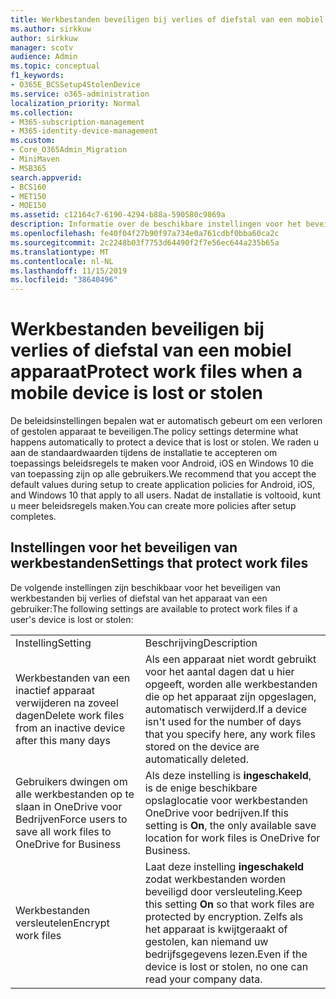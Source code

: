 ```yaml
---
title: Werkbestanden beveiligen bij verlies of diefstal van een mobiel apparaat
ms.author: sirkkuw
author: sirkkuw
manager: scotv
audience: Admin
ms.topic: conceptual
f1_keywords:
- O365E_BCSSetup4StolenDevice
ms.service: o365-administration
localization_priority: Normal
ms.collection:
- M365-subscription-management
- M365-identity-device-management
ms.custom:
- Core_O365Admin_Migration
- MiniMaven
- MSB365
search.appverid:
- BCS160
- MET150
- MOE150
ms.assetid: c12164c7-6190-4294-b88a-590580c9869a
description: Informatie over de beschikbare instellingen voor het beveiligen van de werkbestanden als het apparaat van een gebruiker is kwijtgeraakt of wordt gestolen.
ms.openlocfilehash: fe40f04f27b90f97a734e0a761cdbf0bba60ca2c
ms.sourcegitcommit: 2c2248b03f7753d64490f2f7e56ec644a235b65a
ms.translationtype: MT
ms.contentlocale: nl-NL
ms.lasthandoff: 11/15/2019
ms.locfileid: "38640496"
---
```

# <a name="protect-work-files-when-a-mobile-device-is-lost-or-stolen"></a><span data-ttu-id="51d86-103">Werkbestanden beveiligen bij verlies of diefstal van een mobiel apparaat</span><span class="sxs-lookup"><span data-stu-id="51d86-103">Protect work files when a mobile device is lost or stolen</span></span>

<span data-ttu-id="51d86-104">De beleidsinstellingen bepalen wat er automatisch gebeurt om een verloren of gestolen apparaat te beveiligen.</span><span class="sxs-lookup"><span data-stu-id="51d86-104">The policy settings determine what happens automatically to protect a device that is lost or stolen.</span></span> <span data-ttu-id="51d86-105">We raden u aan de standaardwaarden tijdens de installatie te accepteren om toepassings beleidsregels te maken voor Android, iOS en Windows 10 die van toepassing zijn op alle gebruikers.</span><span class="sxs-lookup"><span data-stu-id="51d86-105">We recommend that you accept the default values during setup to create application policies for Android, iOS, and Windows 10 that apply to all users.</span></span> <span data-ttu-id="51d86-106">Nadat de installatie is voltooid, kunt u meer beleidsregels maken.</span><span class="sxs-lookup"><span data-stu-id="51d86-106">You can create more policies after setup completes.</span></span>
  
## <a name="settings-that-protect-work-files"></a><span data-ttu-id="51d86-107">Instellingen voor het beveiligen van werkbestanden</span><span class="sxs-lookup"><span data-stu-id="51d86-107">Settings that protect work files</span></span>

<span data-ttu-id="51d86-108">De volgende instellingen zijn beschikbaar voor het beveiligen van werkbestanden bij verlies of diefstal van het apparaat van een gebruiker:</span><span class="sxs-lookup"><span data-stu-id="51d86-108">The following settings are available to protect work files if a user's device is lost or stolen:</span></span>
  
|||
|:-----|:-----|
|<span data-ttu-id="51d86-109">Instelling</span><span class="sxs-lookup"><span data-stu-id="51d86-109">Setting</span></span>  <br/> |<span data-ttu-id="51d86-110">Beschrijving</span><span class="sxs-lookup"><span data-stu-id="51d86-110">Description</span></span>  <br/> |
|<span data-ttu-id="51d86-111">Werkbestanden van een inactief apparaat verwijderen na zoveel dagen</span><span class="sxs-lookup"><span data-stu-id="51d86-111">Delete work files from an inactive device after this many days</span></span>  <br/> |<span data-ttu-id="51d86-112">Als een apparaat niet wordt gebruikt voor het aantal dagen dat u hier opgeeft, worden alle werkbestanden die op het apparaat zijn opgeslagen, automatisch verwijderd.</span><span class="sxs-lookup"><span data-stu-id="51d86-112">If a device isn't used for the number of days that you specify here, any work files stored on the device are automatically deleted.</span></span>  <br/> |
|<span data-ttu-id="51d86-113">Gebruikers dwingen om alle werkbestanden op te slaan in OneDrive voor Bedrijven</span><span class="sxs-lookup"><span data-stu-id="51d86-113">Force users to save all work files to OneDrive for Business</span></span>  <br/> |<span data-ttu-id="51d86-114">Als deze instelling is **ingeschakeld**, is de enige beschikbare opslaglocatie voor werkbestanden OneDrive voor bedrijven.</span><span class="sxs-lookup"><span data-stu-id="51d86-114">If this setting is **On**, the only available save location for work files is OneDrive for Business.</span></span>  <br/> |
|<span data-ttu-id="51d86-115">Werkbestanden versleutelen</span><span class="sxs-lookup"><span data-stu-id="51d86-115">Encrypt work files</span></span>  <br/> |<span data-ttu-id="51d86-116">Laat deze instelling **ingeschakeld** zodat werkbestanden worden beveiligd door versleuteling.</span><span class="sxs-lookup"><span data-stu-id="51d86-116">Keep this setting **On** so that work files are protected by encryption.</span></span> <span data-ttu-id="51d86-117">Zelfs als het apparaat is kwijtgeraakt of gestolen, kan niemand uw bedrijfsgegevens lezen.</span><span class="sxs-lookup"><span data-stu-id="51d86-117">Even if the device is lost or stolen, no one can read your company data.</span></span>  <br/> |
   

